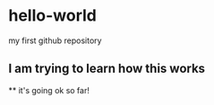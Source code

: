 # hello-world
my first github repository
## I am trying to learn how this works
** it's going ok so far!
